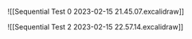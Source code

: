 ![[Sequential Test 0 2023-02-15 21.45.07.excalidraw]]

![[Sequential Test 2 2023-02-15 22.57.14.excalidraw]]